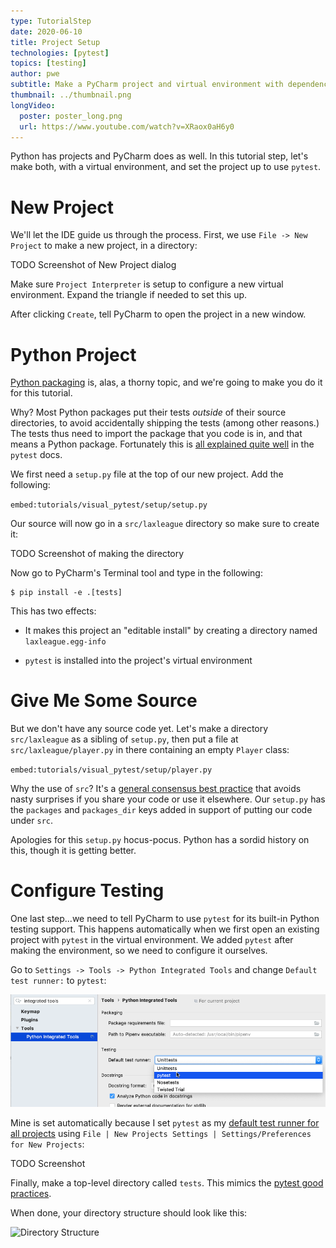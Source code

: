 ```yaml
---
type: TutorialStep
date: 2020-06-10
title: Project Setup
technologies: [pytest]
topics: [testing]
author: pwe
subtitle: Make a PyCharm project and virtual environment with dependencies, then configure PyCharm to use pytest.
thumbnail: ../thumbnail.png
longVideo:
  poster: poster_long.png
  url: https://www.youtube.com/watch?v=XRaox0aH6y0
---
```


Python has projects and PyCharm does as well.
In this tutorial step, let's make both, with a virtual environment, and set the project up to use `pytest`.

# New Project

We'll let the IDE guide us through the process. 
First, we use `File -> New Project` to make a new project, in a directory:

TODO Screenshot of New Project dialog

Make sure `Project Interpreter` is setup to configure a new virtual environment.
Expand the triangle if needed to set this up.

After clicking `Create`, tell PyCharm to open the project in a new window.

# Python Project

[Python packaging](https://packaging.python.org/tutorials/packaging-projects/) is, alas, a thorny topic, and we're going to make you do it for this tutorial.

Why?
Most Python packages put their tests *outside* of their source directories, to avoid accidentally shipping the tests (among other reasons.)
The tests thus need to import the package that you code is in, and that means a Python package.
Fortunately this is [all explained quite well](https://docs.pytest.org/en/latest/goodpractices.html#tests-outside-application-code) in the `pytest` docs.

We first need a `setup.py` file at the top of our new project.
Add the following:

`embed:tutorials/visual_pytest/setup/setup.py`

Our source will now go in a `src/laxleague` directory so make sure to create it:

TODO Screenshot of making the directory

Now go to PyCharm's Terminal tool and type in the following:

```shell script
$ pip install -e .[tests]
```

This has two effects:

- It makes this project an "editable install" by creating a directory named `laxleague.egg-info`

- `pytest` is installed into the project's virtual environment

# Give Me Some Source

But we don't have any source code yet. 
Let's make a directory `src/laxleague` as a sibling of `setup.py`, then put a file at `src/laxleague/player.py` in there containing an empty `Player` class:

`embed:tutorials/visual_pytest/setup/player.py`

Why the use of `src`? 
It's a [general consensus best practice](https://hynek.me/articles/testing-packaging/) that avoids nasty surprises if you share your code or use it elsewhere.
Our `setup.py` has the `packages` and `packages_dir` keys added in support of putting our code under `src`.

Apologies for this `setup.py` hocus-pocus.
Python has a sordid history on this, though it is getting better.

# Configure Testing

One last step...we need to tell PyCharm to use `pytest` for its built-in Python testing support.
This happens automatically when we first open an existing project with `pytest` in the virtual environment.
We added `pytest` after making the environment, so we need to configure it ourselves.

Go to `Settings -> Tools -> Python Integrated Tools` and change `Default test runner:` to `pytest`:

![Python Integrated Tools](./integrated_tools.png)

Mine is set automatically because I set `pytest` as my [default test runner for all projects](https://www.jetbrains.com/help/pycharm/configure-project-settings.html#new-default-settings) using `File | New Projects Settings | Settings/Preferences for New Projects`:

TODO Screenshot

Finally, make a top-level directory called `tests`.
This mimics the [pytest good practices](https://docs.pytest.org/en/latest/goodpractices.html#tests-outside-application-code).

When done, your directory structure should look like this:

![Directory Structure](./directory_structure.png)
